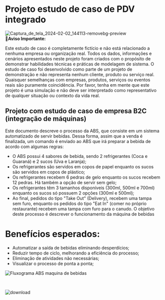 # Projeto estudo de caso de PDV integrado


![Captura_de_tela_2024-02-02_144113-removebg-preview](https://github.com/BertaT2C/Projeto_estudo_de_caso_PDV_integrado/assets/99225701/bb933a64-5495-432f-9881-e877394c7f53)
<br>
**🚨Aviso Importante:**

Este estudo de caso é completamente fictício e não está relacionado a nenhuma empresa ou organização real. Todos os dados, informações e cenários apresentados neste projeto foram criados com o propósito de demonstrar habilidades técnicas e práticas de modelagem de sistema.
O estudo de caso foi desenvolvido como parte de um projeto de demonstração e não representa nenhum cliente, produto ou serviço real. Quaisquer semelhanças com empresas, produtos, serviços ou eventos reais são puramente coincidência.
Por favor, tenha em mente que este projeto é uma simulação e não deve ser interpretado como representativo de qualquer situação ou contexto da vida real.
## 
## Projeto com estudo de caso de empresa B2C (integração de máquinas)

Este documento descreve o processo da ABS, que consiste em um sistema automatizado de servir bebidas. Dessa forma, assim que a venda é finalizada, um comando é enviado ao ABS que irá preparar a bebida de acordo com algumas regras:
- O ABS possui 4 sabores de bebida, sendo 2 refrigerantes (Coca e Guaraná) e 2 sucos (Uva e Laranja);
-	Os refrigerantes são servidos em copos de papel enquanto os sucos são servidos em copos de plástico;
-	Os refrigerantes recebem 6 pedras de gelo enquanto os sucos recebem 12 pedras. Há também a opção de servir sem gelo;
-	Os refrigerantes têm 3 tamanhos disponíveis (300ml, 500ml e 700ml) enquanto os sucos só possuem 2 opções (300ml e 500ml);
-	Ao final, pedidos do tipo "Take Out" (Delivery), recebem uma tampa sem furo, enquanto os pedidos do tipo "Eat In" (comer no próprio restaurante) recebem uma tampa com furo para o canudo.
O objetivo deste processo é descrever o funcionamento da máquina de bebidas 

# Benefícios esperados:

-	Automatizar a saída de bebidas eliminando desperdícios;
-	Reduzir tempo de ciclo, melhorando a eficiência do processo;
-	Eliminação de atividades não necessárias;
-	Visualizar o processo de ponta a ponta;

![Fluxograma ABS maquina de bebidas](https://github.com/BertaT2C/Projeto_estudo_de_caso_PDV_integrado/assets/99225701/c843fa92-faa8-44c2-9f5d-efd83dba38a7)

<br >

![download](https://github.com/BertaT2C/Projeto_estudo_de_caso_PDV_integrado/assets/99225701/c10eeef1-63e2-4f2a-9738-b51b450fd9ca)

